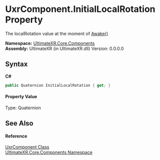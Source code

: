 # UxrComponent.InitialLocalRotation Property 
 

The localRotation value at the moment of <a href="M_UltimateXR_Core_Components_UxrComponent_Awake">Awake()</a>

**Namespace:**&nbsp;<a href="N_UltimateXR_Core_Components">UltimateXR.Core.Components</a><br />**Assembly:**&nbsp;UltimateXR (in UltimateXR.dll) Version: 0.0.0.0

## Syntax

**C#**<br />
``` C#
public Quaternion InitialLocalRotation { get; }
```


#### Property Value
Type: Quaternion

## See Also


#### Reference
<a href="T_UltimateXR_Core_Components_UxrComponent">UxrComponent Class</a><br /><a href="N_UltimateXR_Core_Components">UltimateXR.Core.Components Namespace</a><br />